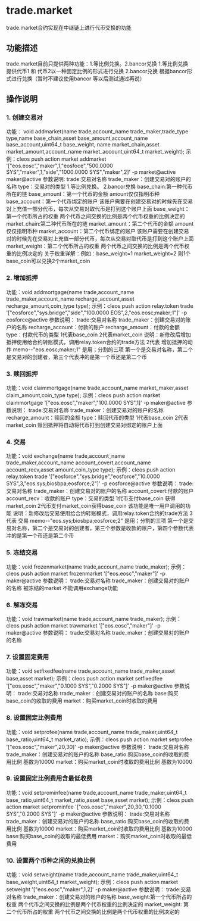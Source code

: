 # trade.market
trade.market合约实现在中继链上进行代币交换的功能
## 功能描述
trade.market目前只提供两种功能：1.等比例兑换。2.bancor兑换
1.等比例兑换 提供代币1 和 代币2以一种固定比例的形式进行兑换
2.bancor兑换  根据bancor形式进行兑换（暂时不建议使用bancor  等以后测试通过再说）

## 操作说明

### 1. 创建交易对
功能：         void addmarket(name trade,account_name trade_maker,trade_type type,name base_chain,asset base_amount,account_name base_account,uint64_t base_weight,
               name market_chain,asset market_amount,account_name market_account,uint64_t market_weight);
示例：cleos push action market addmarket '["eos.eosc","maker",1,"eosfoce","500.0000 SYS","maker",1,"side","1000.0000 SYS","maker",2]' -p market@active maker@active
参数说明:
trade:交易对名称
trade_maker：创建交易对的账户的名称
type：交易对的类型     1.等比例兑换。    2.bancor兑换
base_chain:第一种代币所在的链
base_amount：第一个代币的金额    amount仅仅指明币种
base_account：第一个代币绑定的账户     该账户需要在创建交易对的时候先在交易对上充值一部分代币，每次从交易对取代币是打到这个账户上面
base_weight：第一个代币所占的权重          两个代币之间交换的比例是两个代币权重的比例决定的
market_chain:第二种代币所在的链
market_amount：第二个代币的金额      amount仅仅指明币种
market_account：第二个代币绑定的账户       该账户需要在创建交易对的时候先在交易对上充值一部分代币，每次从交易对取代币是打到这个账户上面
market_weight：第二个代币所占的权重        两个代币之间交换的比例是两个代币权重的比例决定的
关于权重详解：例如：base_weight=1   market_weight=2   则1个base_coin可以兑换2个market_coin

### 2. 增加抵押
功能：void addmortgage(name trade,account_name trade_maker,account_name recharge_account,asset recharge_amount,coin_type type);
示例：cleos push action relay.token trade '["eosforce","sys.bridge","side","100.0000 EOS",2,"eos.eosc;maker;1"]' -p eosforce@active
参数说明：
trade:交易对名称
trade_maker：创建交易对的账户的名称
recharge_account：付款的账户
recharge_amount：付款的金额
type：付款代币的类型            1代表base_coin 2代表market_coin
说明：新修改后增加抵押使用给合约转账模式，调用relay.token合约的trade方法         2代表 增加抵押的动作    memo--"eos.eosc;maker;1"  是用；分割的三项 第一个是交易对名称，第二个是交易对的创建者，第三个代表冲的是第一个币还是第二个币

### 3. 赎回抵押
功能：void claimmortgage(name trade,account_name market_maker,asset claim_amount,coin_type type);
示例：cleos push action market claimmortgage '["eos.eosc","maker","100.0000 SYS",1]' -p maker@active
参数说明：
trade:交易对名称
trade_maker：创建交易对的账户的名称
recharge_amount：赎回的金额
type：赎回代币的类型            1代表base_coin 2代表market_coin
赎回抵押将自动将代币打到创建交易对绑定的账户上面

### 4. 交易
功能：void exchange(name trade,account_name trade_maker,account_name account_covert,account_name account_recv,asset amount,coin_type type);
示例：cleos push action relay.token trade '["eosforce","sys.bridge","eosforce","10.0000 SYS",3,"eos.sys;biosbpa;eosforce;2"]' -p eosforce@active
参数说明：
trade:交易对名称
trade_maker：创建交易对的账户的名称
account_covert:付款的账户
account_recv：收款的账户
type：交易的类型      1代币支付base_coin 获得market_coin  2代币支付market_coin获得base_coin
该功能是唯一用户调用的功能
说明：新修改后交易使用给合约转账模式，调用relay.token合约的trade方法         3代表 交易    memo--"eos.sys;biosbpa;eosforce;2"  是用；分割的三项 第一个是交易对名称，第二个是交易对的创建者，第三个参数是收款的账户，第四个参数代表冲的是第一个币还是第二个币

### 5. 冻结交易
功能：void frozenmarket(name trade,account_name trade_maker);
示例：cleos push action market frozenmarket '["eos.eosc","maker"]' -p maker@active
参数说明：
trade:交易对名称
trade_maker：创建交易对的账户的名称
被冻结的market 不能调用exchange功能

### 6. 解冻交易
功能：void trawmarket(name trade,account_name trade_maker);
示例：cleos push action market trawmarket '["eos.eosc","maker"]' -p maker@active
参数说明：
trade:交易对名称
trade_maker：创建交易对的账户的名称

### 7. 设置固定费用
功能：void setfixedfee(name trade,account_name trade_maker,asset base,asset market);
示例：cleos push action market setfixedfee '["eos.eosc","maker","0.1000 SYS","0.2000 SYS"]' -p maker@active
参数说明：
trade:交易对名称
trade_maker：创建交易对的账户的名称
base:购买base_coin的收取的费用
market：购买market_coin时收取的费用

### 8. 设置固定比例费用
功能：void setprofee(name trade,account_name trade_maker,uint64_t base_ratio,uint64_t market_ratio);
示例：cleos push action market setprofee '["eos.eosc","maker",20,30]' -p maker@active
参数说明：
trade:交易对名称
trade_maker：创建交易对的账户的名称
base_ratio:购买base_coin的收取的费用比例  基数为10000
market：购买market_coin时收取的费用比例  基数为10000

### 9. 设置固定比例费用含最低收费
功能：void setprominfee(name trade,account_name trade_maker,uint64_t base_ratio,uint64_t market_ratio,asset base,asset market);
示例：cleos push action market setprominfee '["eos.eosc","maker",20,30,"0.1000 SYS","0.2000 SYS"]' -p maker@active
参数说明：
trade:交易对名称
trade_maker：创建交易对的账户的名称
base_ratio:购买base_coin的收取的费用比例  基数为10000
market：购买market_coin时收取的费用比例  基数为10000
base:购买base_coin的收取的最低费用
market：购买market_coin时收取的最低费用

### 10. 设置两个币种之间的兑换比例
功能：void setweight(name trade,account_name trade_maker,uint64_t base_weight,uint64_t market_weight);
示例：cleos push action market setweight '["eos.eosc","maker",1,2]' -p maker@active
参数说明：
trade:交易对名称
trade_maker：创建交易对的账户的名称
base_weight:第一个代币所占的权重          两个代币之间交换的比例是两个代币权重的比例决定的
market_weight:  第二个代币所占的权重          两个代币之间交换的比例是两个代币权重的比例决定的

